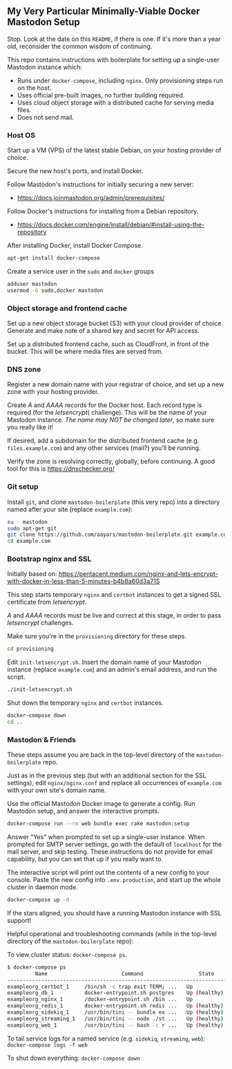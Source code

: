 ## My Very Particular Minimally-Viable Docker Mastodon Setup

Stop. Look at the date on this `README`, if there is one. If it's more than a year old, reconsider the common wisdom of continuing.

This repo contains instructions with boilerplate for setting up a single-user Mastodon instance which:

* Runs under `docker-compose`, including `nginx`. Only provisioning steps run on the host.
* Uses official pre-built images, no further building required.
* Uses cloud object storage with a distributed cache for serving media files.
* Does not send mail.


### Host OS

Start up a VM (VPS) of the latest stable Debian, on your hosting provider of choice.

Secure the new host's ports, and install Docker.

Follow Mastodon's instructions for initially securing a new server:
  - https://docs.joinmastodon.org/admin/prerequisites/

Follow Docker's instructions for installing from a Debian repository.
  - https://docs.docker.com/engine/install/debian/#install-using-the-repository

After installing Docker, install Docker Compose.

```sh
apt-get install docker-compose
```

Create a service user in the `sudo` and `docker` groups

```sh
adduser mastodon
usermod -G sudo,docker mastodon
```

### Object storage and frontend cache

Set up a new object storage bucket (S3) with your cloud provider of choice. Generate and make note of a shared key and secret for API access.

Set up a distributed frontend cache, such as CloudFront, in front of the bucket. This will be where media files are served from.


### DNS zone

Register a new domain name with your registrar of choice, and set up a new zone with your hosting provider.

Create *A* and *AAAA* records for the Docker host. Each record type is required (for the *letsencrypt*( challenge). This will be the name of your Mastodon instance. *The name may NOT be changed later*, so make sure you really like it!

If desired, add a subdomain for the distributed frontend cache (e.g. `files.example.com`) and any other services (mail?) you'll be running.

Verify the zone is resolving correctly, globally, before continuing. A good tool for this is https://dnschecker.org/


### Git setup

Install `git`, and clone `mastodon-boilerplate` (this very repo) into a directory named after your site (replace `example.com`):

```sh
su - mastodon
sudo apt-get git
git clone https://github.com/aayars/mastodon-boilerplate.git example.com
cd example.com
```


### Bootstrap nginx and SSL

Initially based on:
  https://pentacent.medium.com/nginx-and-lets-encrypt-with-docker-in-less-than-5-minutes-b4b8a60d3a71S

This step starts temporary `nginx` and `certbot` instances to get a signed SSL certificate from *letsencrypt*.

*A* and *AAAA* records must be live and correct at this stage, in order to pass *letsencrypt* challenges.

Make sure you're in the `provisioning` directory for these steps.

```sh
cd provisioning
```

Edit `init-letsencrypt.sh`. Insert the domain name of your Mastodon instance (replace `example.com`) and an admin's email address, and run the script.

```sh
./init-letsencrypt.sh
```

Shut down the temporary `nginx` and `certbot` instances.

```sh
docker-compose down
cd ..
```


### Mastodon &amp; Friends

These steps assume you are back in the top-level directory of the `mastodon-boilerplate` repo.

Just as in the previous step (but with an additional section for the SSL settings), edit `nginx/nginx.conf` and replace all occurrences of `example.com` with your own site's domain name.

Use the official Mastodon Docker image to generate a config. Run Mastodon setup, and answer the interactive prompts.

```sh
docker-compose run --rm web bundle exec rake mastodon:setup
```

Answer "Yes" when prompted to set up a single-user instance. When prompted for SMTP server settings, go with the default of `localhost` for the mail server, and skip testing. These instructions do not provide for email capability, but you can set that up if you really want to.

The interactive script will print out the contents of a new config to your console. Paste the new config into `.env.production`, and start up the whole cluster in daemon mode.

```sh
docker-compose up -d
```

If the stars aligned, you should have a running Mastodon instance with SSL support!

Helpful operational and troubleshooting commands (while in the top-level directory of the `mastodon-boilerplate` repo):

To view cluster status: `docker-compose ps`.

```sh
$ docker-compose ps
         Name                        Command                  State                        Ports
------------------------------------------------------------------------------------------------------------------
exampleorg_certbot_1     /bin/sh -c trap exit TERM; ...   Up             443/tcp, 80/tcp
exampleorg_db_1          docker-entrypoint.sh postgres    Up (healthy)
exampleorg_nginx_1       /docker-entrypoint.sh /bin ...   Up             0.0.0.0:443->443/tcp, 0.0.0.0:80->80/tcp
exampleorg_redis_1       docker-entrypoint.sh redis ...   Up (healthy)
exampleorg_sidekiq_1     /usr/bin/tini -- bundle ex ...   Up (healthy)   3000/tcp, 4000/tcp
exampleorg_streaming_1   /usr/bin/tini -- node ./st ...   Up (healthy)   3000/tcp, 4000/tcp
exampleorg_web_1         /usr/bin/tini -- bash -c r ...   Up (healthy)   3000/tcp, 4000/tcp
```

To tail service logs for a named service (e.g. `sidekiq`, `streaming`, `web`): `docker-compose logs -f web`

To shut down everything: `docker-compose down`
